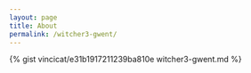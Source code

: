 ```yaml
---
layout: page
title: About
permalink: /witcher3-gwent/
---
```


{% gist vincicat/e31b1917211239ba810e witcher3-gwent.md %}

<script>
(function(){
    $('.task-list li input[type="checkbox"]').prop( "disabled", false );
})()

</script>